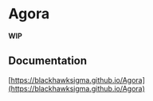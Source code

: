 # Agora

__WIP__

## Documentation
[https://blackhawksigma.github.io/Agora](https://blackhawksigma.github.io/Agora)
